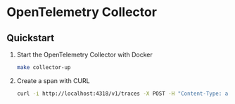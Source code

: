 # OpenTelemetry Collector

## Quickstart

1. Start the OpenTelemetry Collector with Docker

    ```bash
    make collector-up
    ```

2. Create a span with CURL

    ```bash
    curl -i http://localhost:4318/v1/traces -X POST -H "Content-Type: application/json" -d @span.json
    ```
